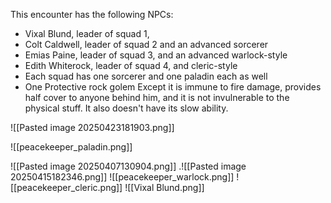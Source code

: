 This encounter has the following NPCs:
- Vixal Blund, leader of squad 1,
- Colt Caldwell, leader of squad 2 and an advanced sorcerer
- Emias Paine, leader of squad 3, and an advanced warlock-style
- Edith Whiterock, leader of squad 4, and cleric-style
- Each squad has one sorcerer and one paladin each as well
- One Protective rock golem
Except it is immune to fire damage, provides half cover to anyone behind him, and it is not invulnerable to the physical stuff. It also doesn't have its slow ability.

![[Pasted image 20250423181903.png]]

![[peacekeeper_paladin.png]]

![[Pasted image 20250407130904.png]]
.![[Pasted image 20250415182346.png]]
![[peacekeeper_warlock.png]]
![[peacekeeper_cleric.png]]
![[Vixal Blund.png]]